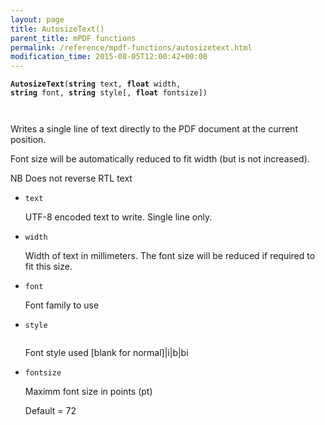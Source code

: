 ```yaml
---
layout: page
title: AutosizeText()
parent_title: mPDF functions
permalink: /reference/mpdf-functions/autosizetext.html
modification_time: 2015-08-05T12:00:42+00:00
---
```


<code><b>AutosizeText</b>(<b>string</b> text, <b>float</b> width, <b>string</b> font, <b>string</b> style[, <b>float</b> fontsize])

</code> Writes a single line of text directly to the PDF document at the current position.

Font size will be automatically reduced to fit width (but is not increased).

NB Does not reverse RTL text

<ul>
<li><code>text</code>

UTF-8 encoded text to write. Single line only.</li>
<li><code>width</code>

Width of text in millimeters. The font size will be reduced if required to fit this size.</li>
<li><code>font</code>

Font family to use</li>
<li><code>style

</code>Font style used [blank for normal]|i|b|bi</li>
<li><code>fontsize</code>

Maximm font size in points (pt)

Default = 72</li>
</ul>
